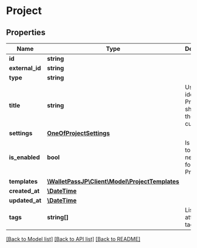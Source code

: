 # Project

## Properties
Name | Type | Description | Notes
------------ | ------------- | ------------- | -------------
**id** | **string** |  | [optional] 
**external_id** | **string** |  | [optional] 
**type** | **string** |  | [optional] 
**title** | **string** | Used to identify this Project. Not shown to the customer. | [optional] 
**settings** | [**OneOfProjectSettings**](OneOfProjectSettings.md) |  | [optional] 
**is_enabled** | **bool** | Is it allowed to issue new passes for this Project. | [optional] 
**templates** | [**\WalletPassJP\Client\Model\ProjectTemplates**](ProjectTemplates.md) |  | [optional] 
**created_at** | [**\DateTime**](\DateTime.md) |  | [optional] 
**updated_at** | [**\DateTime**](\DateTime.md) |  | [optional] 
**tags** | **string[]** | List of attached tags | [optional] 

[[Back to Model list]](../../README.md#documentation-for-models) [[Back to API list]](../../README.md#documentation-for-api-endpoints) [[Back to README]](../../README.md)

